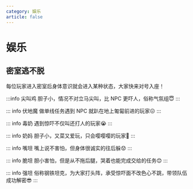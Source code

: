 ```yaml
---
category: 娱乐
article: false
---
```


# 娱乐

## 密室逃不脱

每位玩家进入密室后身体意识就会进入某种状态，大家快来对号入座！

:::info 尖叫鸡
胆子小，情况不对立马尖叫，比 NPC 更吓人，俗称气氛组:innocent:
:::

::: info 伏地魔
做单线任务遇到 NPC 就趴在地上匍匐前进的玩家:confounded:
:::

::: info 毒奶
遇到惊吓不仅叫还打人的玩家:sob:
:::

::: info 奶妈
胆子小，又菜又爱玩，只会嘤嘤嘤的玩家:pleading_face:
:::

::: info 嘴坦
嘴上说不害怕，但身体很诚实的往后躲:worried:
:::

::: info 脆坦
胆小害怕，但是从不拖后腿，哭着也能完成交给的任务:blush:
:::

::: info 强坦
俗称钢铁坦克，为大家打头阵，承受惊吓面不改色心不跳，带领队伍成功解密:sunglasses:
:::